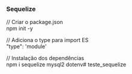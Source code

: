 ### Sequelize

// Criar o package.json   
npm init -y

// Adiciona o type para import ES   
"type": 'module'

// Instalação dos dependências   
npm i sequelize mysql2 dotenv# teste_sequelize

